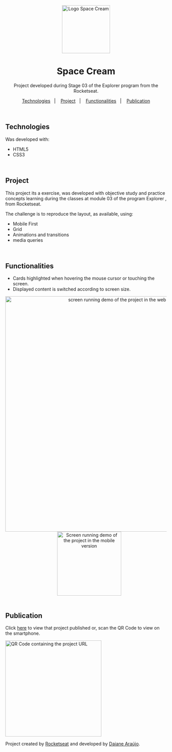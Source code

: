 <div align="center">
  <img alt="Logo Space Cream" width="150" src="https://user-images.githubusercontent.com/101216880/194176287-689bee7d-0b84-4527-a192-9d5852015091.svg">
  <h1>Space Cream</h1>

  <p>
    Project developed during Stage 03 of the Explorer program from the Rocketseat.
  </p>
  
  <p>
    <a href="#technologies">Technologies</a>&nbsp;&nbsp;&nbsp;|&nbsp;&nbsp;&nbsp;
    <a href="#project">Project</a>&nbsp;&nbsp;&nbsp;|&nbsp;&nbsp;&nbsp;
    <a href="#functionalities">Functionalities</a>&nbsp;&nbsp;&nbsp;|&nbsp;&nbsp;&nbsp;
    <a href="#publication">Publication</a>
  </p>
</div>

<br>

## Technologies

Was developed with:

- HTML5
- CSS3

<br>

## Project
This project its a exercise, was developed with objective study and practice concepts learning during the classes at module 03 of the program Explorer , from Rocketseat.

The challenge is to reproduce the layout, as available, using:

- Mobile First
- Grid
- Animations and transitions
- media queries

<br>

## Functionalities

- Cards highlighted when hovering the mouse cursor or touching the screen.
- Displayed content is switched according to screen size.


<div align="center">
<img alt="screen running demo of the project in the web version" width="735" src="https://user-images.githubusercontent.com/101216880/194176404-ab9aa10c-6a65-4e96-b7d0-80ebc36c35c2.gif">
    &nbsp;&nbsp;&nbsp;&nbsp;
<img alt="Screen running demo of the project in the mobile version" width="200" src="https://user-images.githubusercontent.com/101216880/194176457-bb37bcc9-3a61-4571-9278-a2aa8f10674a.gif">
</div>

<br>

## Publication

Click <a href="https://araujodai.github.io/spaceCream_Resposive/">here</a> to view that project published or, scan the QR Code to view on the smartphone.

<img height="300" width="300" alt="QR Code containing the project URL" src="https://user-images.githubusercontent.com/101216880/194177826-c3d5cf92-9441-47c3-b176-52331db84e5b.png">


<br>

Project created by [Rocketseat](https://github.com/Rocketseat) and developed by [Daiane&nbsp;Araújo](https://github.com/araujodai).

